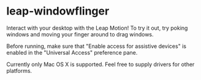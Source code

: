 leap-windowflinger
==================

Interact with your desktop with the Leap Motion! To try it out, try
poking windows and moving your finger around to drag windows.

Before running, make sure that "Enable access for assistive devices"
is enabled in the "Universal Access" preference pane.

Currently only Mac OS X is supported. Feel free to supply drivers for
other platforms.

